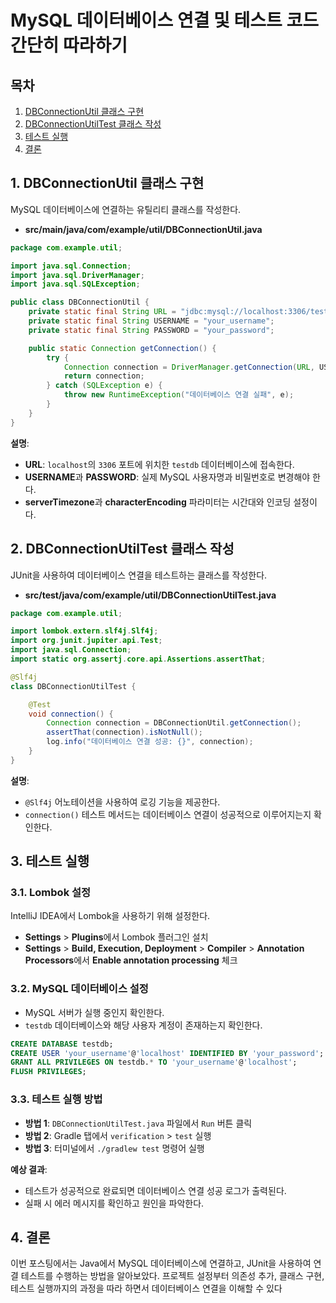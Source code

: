 # MySQL 데이터베이스 연결 및 테스트 코드 간단히 따라하기


## 목차

1. [DBConnectionUtil 클래스 구현](#1-dbconnectionutil-클래스-구현)
2. [DBConnectionUtilTest 클래스 작성](#2-dbconnectionutiltest-클래스-작성)
3. [테스트 실행](#3-테스트-실행)
4. [결론](#4-결론)


## 1. DBConnectionUtil 클래스 구현

MySQL 데이터베이스에 연결하는 유틸리티 클래스를 작성한다.

- **src/main/java/com/example/util/DBConnectionUtil.java**

```java
package com.example.util;

import java.sql.Connection;
import java.sql.DriverManager;
import java.sql.SQLException;

public class DBConnectionUtil {
    private static final String URL = "jdbc:mysql://localhost:3306/testdb?serverTimezone=Asia/Seoul&characterEncoding=UTF-8";
    private static final String USERNAME = "your_username";
    private static final String PASSWORD = "your_password";

    public static Connection getConnection() {
        try {
            Connection connection = DriverManager.getConnection(URL, USERNAME, PASSWORD);
            return connection;
        } catch (SQLException e) {
            throw new RuntimeException("데이터베이스 연결 실패", e);
        }
    }
}
```

**설명**:

- **URL**: `localhost`의 `3306` 포트에 위치한 `testdb` 데이터베이스에 접속한다.
- **USERNAME**과 **PASSWORD**: 실제 MySQL 사용자명과 비밀번호로 변경해야 한다.
- **serverTimezone**과 **characterEncoding** 파라미터는 시간대와 인코딩 설정이다.

## 2. DBConnectionUtilTest 클래스 작성

JUnit을 사용하여 데이터베이스 연결을 테스트하는 클래스를 작성한다.

- **src/test/java/com/example/util/DBConnectionUtilTest.java**

```java
package com.example.util;

import lombok.extern.slf4j.Slf4j;
import org.junit.jupiter.api.Test;
import java.sql.Connection;
import static org.assertj.core.api.Assertions.assertThat;

@Slf4j
class DBConnectionUtilTest {

    @Test
    void connection() {
        Connection connection = DBConnectionUtil.getConnection();
        assertThat(connection).isNotNull();
        log.info("데이터베이스 연결 성공: {}", connection);
    }
}
```

**설명**:

- `@Slf4j` 어노테이션을 사용하여 로깅 기능을 제공한다.
- `connection()` 테스트 메서드는 데이터베이스 연결이 성공적으로 이루어지는지 확인한다.

## 3. 테스트 실행

### 3.1. Lombok 설정

IntelliJ IDEA에서 Lombok을 사용하기 위해 설정한다.

- **Settings** > **Plugins**에서 Lombok 플러그인 설치
- **Settings** > **Build, Execution, Deployment** > **Compiler** > **Annotation Processors**에서 **Enable annotation processing** 체크

### 3.2. MySQL 데이터베이스 설정

- MySQL 서버가 실행 중인지 확인한다.
- `testdb` 데이터베이스와 해당 사용자 계정이 존재하는지 확인한다.

```sql
CREATE DATABASE testdb;
CREATE USER 'your_username'@'localhost' IDENTIFIED BY 'your_password';
GRANT ALL PRIVILEGES ON testdb.* TO 'your_username'@'localhost';
FLUSH PRIVILEGES;
```

### 3.3. 테스트 실행 방법

- **방법 1**: `DBConnectionUtilTest.java` 파일에서 `Run` 버튼 클릭
- **방법 2**: Gradle 탭에서 `verification` > `test` 실행
- **방법 3**: 터미널에서 `./gradlew test` 명령어 실행

**예상 결과**:

- 테스트가 성공적으로 완료되면 데이터베이스 연결 성공 로그가 출력된다.
- 실패 시 에러 메시지를 확인하고 원인을 파악한다.

## 4. 결론

이번 포스팅에서는 Java에서 MySQL 데이터베이스에 연결하고, JUnit을 사용하여 연결 테스트를 수행하는 방법을 알아보았다. 프로젝트 설정부터 의존성 추가, 클래스 구현, 테스트 실행까지의 과정을 따라 하면서 데이터베이스 연결을 이해할 수 있다

